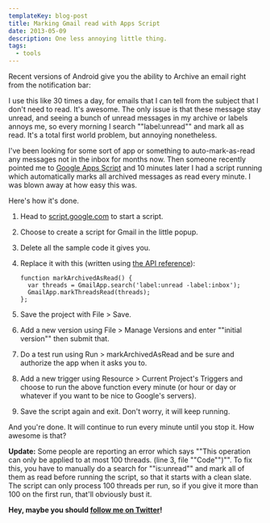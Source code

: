 ```yaml
---
templateKey: blog-post
title: Marking Gmail read with Apps Script
date: 2013-05-09
description: One less annoying little thing.
tags:
  - tools
---
```


Recent versions of Android give you the ability to Archive an email right from the notification bar:

I use this like 30 times a day, for emails that I can tell from the subject that I don't need to read. It's awesome. The only issue is that these message stay unread, and seeing a bunch of unread messages in my archive or labels annoys me, so every morning I search ""label:unread"" and mark all as read. It's a total first world problem, but annoying nonetheless.

I've been looking for some sort of app or something to auto-mark-as-read any messages not in the inbox for months now. Then someone recently pointed me to [Google Apps Script](https://developers.google.com/apps-script/) and 10 minutes later I had a script running which automatically marks all archived messages as read every minute. I was blown away at how easy this was.

Here's how it's done.

1.  Head to [script.google.com](http://script.google.com) to start a script.
2.  Choose to create a script for Gmail in the little popup.
3.  Delete all the sample code it gives you.
4.  Replace it with this (written using [the API reference](https://developers.google.com/apps-script/reference/gmail/)):

        function markArchivedAsRead() {
          var threads = GmailApp.search('label:unread -label:inbox');
          GmailApp.markThreadsRead(threads);
        };

5.  Save the project with File > Save.
6.  Add a new version using File > Manage Versions and enter ""initial version"" then submit that.
7.  Do a test run using Run > markArchivedAsRead and be sure and authorize the app when it asks you to.
8.  Add a new trigger using Resource > Current Project's Triggers and choose to run the above function every minute (or hour or day or whatever if you want to be nice to Google's servers).
9.  Save the script again and exit. Don't worry, it will keep running.

And you're done. It will continue to run every minute until you stop it. How awesome is that?

**Update:** Some people are reporting an error which says ""This operation can only be applied to at most 100 threads. (line 3, file ""Code"")"". To fix this, you have to manually do a search for ""is:unread"" and mark all of them as read before running the script, so that it starts with a clean slate. The script can only process 100 threads per run, so if you give it more than 100 on the first run, that'll obviously bust it.

**Hey, maybe you should [follow me on Twitter](http://twitter.com/mcrittenden)!**